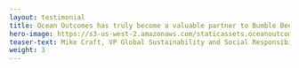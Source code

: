 ```yaml
---
layout: testimonial
title: Ocean Outcomes has truly become a valuable partner to Bumble Bee working on two key longline albacore FIPs that support our broader corporate sustainability goals. Their global team demonstrates deep knowledge and expertise in a wide range of fisheries topics and FIP management and they consistently bring pragmatic and innovative approaches to the table to drive solutions. We look forward to continued and expanded work with O2 well into the future.
hero-image: https://s3-us-west-2.amazonaws.com/staticassets.oceanoutcomes.org/embedded+photos/testimonials/bumble-bee-testimonial.png
teaser-text: Mike Craft, VP Global Sustainability and Social Responsibility, Bumble Bee Seafoods
weight: 3
---
```

